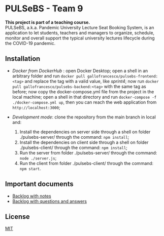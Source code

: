 # PULSeBS - Team 9

**This project is part of a teaching course.**  
PULSeBS, a.k.a. Pandemic University Lecture Seat Booking System, is an application to let students, teachers and managers to organize, schedule, monitor and overall support the typical university lectures lifecycle during the COVID-19 pandemic.

## Installation

- *Docker from DockerHub* : open Docker Desktop; open a shell in an arbitrary folder and run ```docker pull gallofrancesco/pulsebs-frontend:<tag>``` and replace the tag with a valid value, like *sprint4*; now run ```docker pull gallofrancesco/pulsebs-backend:<tag>``` with the same tag as before; now copy the docker-compose.yml file from the project in the local machine; open a shell in that directory and run ```docker-compose -f ./docker-compose.yml up```, then you can reach the web application from ```http://localhost:3000```;

- *Development mode*: clone the repository from the main branch in local and:
    1. Install the dependencies on server side through a shell on folder ./pulsebs-server/ through the command: ```npm install```;
    2. Install the dependencies on client side through a shell on folder ./pulsebs-client/ through the command: ```npm install```;
    3. Run the server from folder ./pulsebs-server/ through the command: ```node ./server.js```;
    4. Run the client from folder ./pulsebs-client/ through the command: ```npm start```.

## Important documents

- [Backlog with notes](<https://docs.google.com/document/d/1AifxbhVeeMtsyYsEbVNopr66S-grZAHy/edit>)
- [Backlog with questions and answers](<https://docs.google.com/document/d/1ELJbPE27IaUL6TSb6JUdjA4l5-gVSvVsMUWpgQc8V7Q/edit#heading=h.wa25ir5z6t83>)

## License

[MIT](<https://choosealicense.com/licenses/mit/>)

